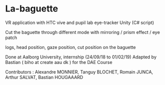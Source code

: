 # La-baguette
VR application with HTC vive and pupil lab eye-tracker
Unity (C# script)

Cut the baguette through different mode
with mirroring / prism effect / eye patch

logs, head position, gaze position, cut position on the baguette

Done at Aalborg University, internship (24/09/18 to 01/02/19)
Adapted by Bastian ( biho at create aau dk ) for the DAE Course

Contributors :
Alexandre MONNIER, Tanguy BLOCHET, Romain JUNCA, Arthur SALVAT, Bastian HOUGAAARD
